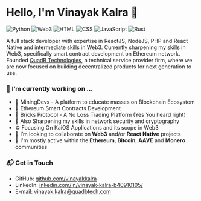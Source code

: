 
# Hello, I'm Vinayak Kalra 👋

![Python](https://img.shields.io/badge/Python-Intermediate-yellow)
![Web3](https://img.shields.io/badge/Web3-Intermediate-black)
![HTML](https://img.shields.io/badge/HTML-Expert-orange)
![CSS](https://img.shields.io/badge/CSS-Expert-blue)
![JavaScript](https://img.shields.io/badge/JavaScript-Expert-yellow)
![Rust](https://img.shields.io/badge/Rust-Intermediate-lightgrey)

A full stack developer with expertise in ReactJS, NodeJS, PHP and React Native and intermediate skills in Web3. Currently sharpening my skills in Web3, specifically smart contract development on Ethereum network. Founded [QuadB Technologies](https://github.com/quadbtech), a technical service provider firm, where we are now focused on building decentralized products for next generation to use.

### 🔭 I’m currently working on ...

- 🌱 MiningDevs - A platform to educate masses on Blockchain Ecosystem
- 🔭 Ethereum Smart Contracts Development
- 🌱 Bricks Protocol - A No Loss Trading Platform (Yes You heard right)
- 🌱 Also Sharpening my skills in network security and cryptography
- ⚙️ Focusing On KaiOS Applications and its scope in Web3
- 👯 I’m looking to collaborate on **Web3** and/or **React Native** projects
- 💬 I'm mostly active within the **Ethereum**, **Bitcoin**, **AAVE** and **Monero** communities

### 📬 Get in Touch

- GitHub: [github.com/vinayakkalra][github]
- LinkedIn: [inkedin.com/in/vinayak-kalra-b40910105/][linkedin]
- E-mail: vinayak.kalra@quadbtech.com

[github]: https://github.com/vinayakkalra
[linkedin]: https://www.linkedin.com/in/vinayak-kalra-b40910105/
